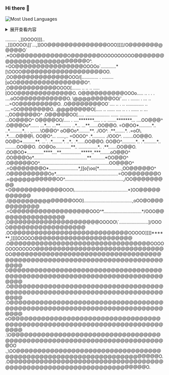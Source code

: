 ### Hi there 👋
![Most Used Languages](https://github-readme-stats.vercel.app/api/top-langs/?username=1328552867&theme=dark&layout=compact)
<details>
 <summary>展开查看内容</summary>
 这是展开后的内容。
</details>
<p>                                                                               
                                         .........          .,]]OOOO]]]..      
                 .,]]]OOOO\]]`...,]]OO@@@@@@@@@@@@@@OOO]]]]/O@@@@@@@@@@@@O`    
              .*OO@@@@@@@@@@@@O@@@@@@@OOOOOOOOOO@@@@@@@@@@@@@@@@@@@@@@@@@@O^.  
            =OO@@@@@@@@@@@@@@@@OOOOo`............*[\OOOO@@@@@@@@@@@@@@@@@@@OO. 
          ,OO@@@@@@@@@@@@@OOO/[............. . .........[oOO@@@@@@@@@@@@@@@@O^.
         ,O@@@@@@@@@@@OOOO[.......   ..     ..   ..    .....[OOO@@@@@@@@@@@@@O.
         O@@@@@@@@@@OOOo.....   ..  .                  . . ....oOO@@@@@@@@@@@O.
        \@@@@@@@@@OO/`....  .        .......        . ...  .. ...=OO@@@@@@@@@O.
       .O@@@@@@@@OO`.... ..    . ..         ..............  .. ....=OO@@@@@@@O.
       .@@@@@@@@O[.....  .. ......  ....   ..  . . ......  .. ... ..,OO@@@@@O^ 
       .O@@@@@OO[..... ...................  ......  .............. ...OO@@@O^  
        O@@@@OO/.....   . ....*******..... . .. .......*******...  ....OO@@@^  
        .O@@@Oo*....... ...*....   ...**......... ..*...    ...**.......OO@@O. 
         =O@OO*..........*..          ..*..........*..      .   .,......\O@@O^ 
         oO@Oo*.........**.     ./OO^. .**........*.     .=oO\.  .*......O@@@\.
         OO@O^... ......,..     =OOOO^  .*..........     ./OOO^. ........OO@@O.
         OO@O*..........**.     ...`.   .*........*.      ..*..  .*......OO@@O.
         OO@O^...........*..           .*..........*..          .........OO@@O.
        .OO@Oo............**..       ...............*..        .**.......OO@@O.
        .OO@OO*.............****....**................*****..***........oO@@O^ 
       .OO@@@Oo*..........................................**...........*OO@@O^ 
      .O@@@@@OO^.......................................................OO@@@O^ 
     .=O@@@@@@@O*.......................*,[[o[\oo[*..................,OO@@@@@O^
     .O@@@@@@@@@Oo*.................................................=OO@@@@@@@O
    .=@@@@@@@@@@@OO^..............................................,/OO@@@@@@@@@
    =O@@@@@@@@@@@@OOO\..........................................*]OO@@@@@@@@@@@
   ./@@@@@@@@@@@@@@@OOO]......................................,oOO@O@@@@@@@@@@@
  .=O@@@@@@@@@@@@@@@@@@OOO^*..............................*/OOO@@@@@@@@@@@@@@@@
  ,O@@@@@@@@@@@@@@@@@@@@@OOOOO\`.......................]/OOOO@@@@@@@@@@@@@@@@@@
 .OO@@@@@@@@@@@@@@@@@@@@@@@@@@@OOOOO]]]]******,]]]]OOOOO@@@@@@@@@@@@@@@@@@@@@@@
 .O@@@@@@@@@@@@@@@@@@@@@@@@@@@@@@@@@OOOOOOOOOOOOO@@@@@@@@@@@@@@@@@@@@@@@@@@@@@@
 OO@@@@@@@@@@@@@@@@@@@@@@@@@@@@@@@@@@@@@@@@@@@@@@@@@@@@@@@@@@@@@@@@@@@@@@@@@@@@
 O@@@@@@@@@@@@@@@@@@@@@@@@@@@@@@@@@@@@@@@@@@@@@@@@@@@@@@@@@@@@@@@@@@@@@@@@@@@@@
.O@@@@@@@@@@@@@@@@@@@@@@@@@@@@@@@@@@@@@@@@@@@@@@@@@@@@@@@@@@@@@@@@@@@@@@@@@@@@@
.O@@@@@@@@@@@@@@@@@@@@@@@@@@@@@@@@@@@@@@@@@@@@@@@@@@@@@@@@@@@@@@@@@@@@@@@@@@@@@
 oO@@@@@@@@@@@@@@@@@@@@@@@@@@@@@@@@@@@@@@@@@@@@@@@@@@@@@@@@@@@@@@@@@@@@@@@@@@@@
 .\O@@@@@@@@@@@@@@@@@@@@@@@@@@@@@@@@@@@@@@@@@@@@@@@@@@@@@@@@@@@@@@@@@@@@@@@@@OO
  .,\OO@@@@@@@@@@@@@@@@@@@@@@@@@@@@@@@@@@@@@@@@@@@@@@@@@@@@@@@@@@@@@@@@@@@@@@O.
      .O@@@@@@@@@@@@@@@@@@@@@@@@@@@@@@@@@@@@@@@@@@@@@@@@@@@@@@@@@@@@@@@@@@@@@O.
                                                                            
</p>

<!--
**1328552867/1328552867** is a ✨ _special_ ✨ repository because its `README.md` (this file) appears on your GitHub profile.

Here are some ideas to get you started:

- 🔭 I’m currently working on ...
- 🌱 I’m currently learning ...
- 👯 I’m looking to collaborate on ...
- 🤔 I’m looking for help with ...
- 💬 Ask me about ...
- 📫 How to reach me: ...
- 😄 Pronouns: ...
- ⚡ Fun fact: ...
-->
